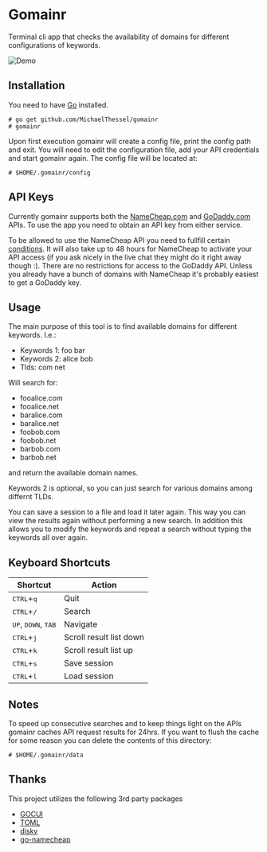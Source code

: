 # Gomainr


Terminal cli app that checks the availability of domains for different configurations of keywords.

![Demo](https://raw.githubusercontent.com/MichaelThessel/gomainr/master/assets/demo.gif)

## Installation

You need to have [Go](https://golang.org/) installed.

```
# go get github.com/MichaelThessel/gomainr
# gomainr
```

Upon first execution gomainr will create a config file, print the config path and exit. You will need to edit the configuration file, add your API credentials and start gomainr again. The config file will be located at:

```
# $HOME/.gomainr/config
```

## API Keys

Currently gomainr supports both the [NameCheap.com](https://www.namecheap.com/support/api/intro.aspx) and [GoDaddy.com](https://developer.godaddy.com/) APIs. To use the app you need to obtain an API key from either service.

To be allowed to use the NameCheap API you need to fullfill certain [conditions](https://www.namecheap.com/support/knowledgebase/article.aspx/9739/63/api--faq#c). It will also take up to 48 hours for NameCheap to activate your API access (if you ask nicely in the live chat they might do it right away though :). There are no restrictions for access to the GoDaddy API. Unless you already have a bunch of domains with NameCheap it's probably easiest to get a GoDaddy key.

## Usage

The main purpose of this tool is to find available domains for different keywords. I.e.:

* Keywords 1: foo bar
* Keywords 2: alice bob
* Tlds: com net

Will search for:

* fooalice.com
* fooalice.net
* baralice.com
* baralice.net
* foobob.com
* foobob.net
* barbob.com
* barbob.net

and return the available domain names.

Keywords 2 is optional, so you can just search for various domains among differnt TLDs.

You can save a session to a file and load it later again. This way you can view the results again without performing a new search. In addition this allows you to modify the keywords and repeat a search without typing the keywords all over again. 

## Keyboard Shortcuts

Shortcut | Action
---------|-------
<kbd>CTRL</kbd>+<kbd>q</kbd> | Quit
<kbd>CTRL</kbd>+<kbd>/</kbd> | Search
<kbd>UP</kbd>, <kbd>DOWN</kbd>, <kbd>TAB</kbd> | Navigate
<kbd>CTRL</kbd>+<kbd>j</kbd> | Scroll result list down
<kbd>CTRL</kbd>+<kbd>k</kbd> | Scroll result list up
<kbd>CTRL</kbd>+<kbd>s</kbd> | Save session
<kbd>CTRL</kbd>+<kbd>l</kbd> | Load session

## Notes

To speed up consecutive searches and to keep things light on the APIs gomainr caches API request results for 24hrs. If you want to flush the cache for some reason you can delete the contents of this directory:

```
# $HOME/.gomainr/data
```

## Thanks

This project utilizes the following 3rd party packages

* [GOCUI](https://github.com/jroimartin/gocui)
* [TOML](https://github.com/BurntSushi/toml)
* [diskv](https://github.com/peterbourgon/diskv)
* [go-namecheap](https://github.com/billputer/go-namecheap)
